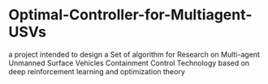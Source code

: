 # Optimal-Controller-for-Multiagent-USVs
a project intended to design a Set of algorithm for Research on Multi-agent Unmanned Surface
Vehicles Containment Control Technology based on deep reinforcement learning and optimization theory
